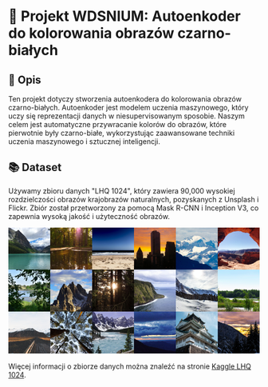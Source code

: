 # 🎨 Projekt WDSNIUM: Autoenkoder do kolorowania obrazów czarno-białych

## 📖 Opis
Ten projekt dotyczy stworzenia autoenkodera do kolorowania obrazów czarno-białych. Autoenkoder jest modelem uczenia maszynowego, który uczy się reprezentacji danych w niesupervisowanym sposobie. Naszym celem jest automatyczne przywracanie kolorów do obrazów, które pierwotnie były czarno-białe, wykorzystując zaawansowane techniki uczenia maszynowego i sztucznej inteligencji.

## 📚 Dataset
Używamy zbioru danych "LHQ 1024", który zawiera 90,000 wysokiej rozdzielczości obrazów krajobrazów naturalnych, pozyskanych z Unsplash i Flickr. Zbiór został przetworzony za pomocą Mask R-CNN i Inception V3, co zapewnia wysoką jakość i użyteczność obrazów.

![Przegląd dataset'u](figures/dataset.png)

Więcej informacji o zbiorze danych można znaleźć na stronie [Kaggle LHQ 1024](https://www.kaggle.com/datasets/dimensi0n/lhq-1024/data).
